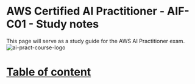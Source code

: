 # AWS Certified AI Practitioner - AIF-C01 - Study notes
This page will serve as a study guide for the AWS AI Practitioner exam.
![ai-pract-course-logo](https://github.com/user-attachments/assets/599b3e9c-dde3-4a54-9c66-cf1e5a000957)
# [Table of content](https://github.com/karnage-keo/aws-ai-practitioner-study-notes/wiki/AI-Practitioner-%E2%80%90-Table-of-content#table-of-content)
